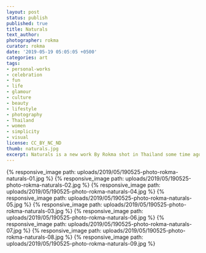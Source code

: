 ```yaml
---
layout: post
status: publish
published: true
title: Naturals
text_author:
photographer: rokma
curator: rokma
date: '2019-05-19 05:05:05 +0500'
categories: art
tags:
- personal-works
- celebration
- fun
- life
- glamour
- culture
- beauty
- lifestyle
- photography
- Thailand
- women
- simplicity
- visual
license: CC_BY_NC_ND
thumb: naturals.jpg
excerpt: Naturals is a new work By Rokma shot in Thailand some time ago. Some say there is God guiding children. Surely they do express this ice cream moment beautifully...
---
```



{% responsive_image path: uploads/2019/05/190525-photo-rokma-naturals-01.jpg %}
{% responsive_image path: uploads/2019/05/190525-photo-rokma-naturals-02.jpg %}
{% responsive_image path: uploads/2019/05/190525-photo-rokma-naturals-04.jpg %}
{% responsive_image path: uploads/2019/05/190525-photo-rokma-naturals-05.jpg %}
{% responsive_image path: uploads/2019/05/190525-photo-rokma-naturals-03.jpg %}
{% responsive_image path: uploads/2019/05/190525-photo-rokma-naturals-06.jpg %}
{% responsive_image path: uploads/2019/05/190525-photo-rokma-naturals-07.jpg %}
{% responsive_image path: uploads/2019/05/190525-photo-rokma-naturals-08.jpg %}
{% responsive_image path: uploads/2019/05/190525-photo-rokma-naturals-09.jpg %}
